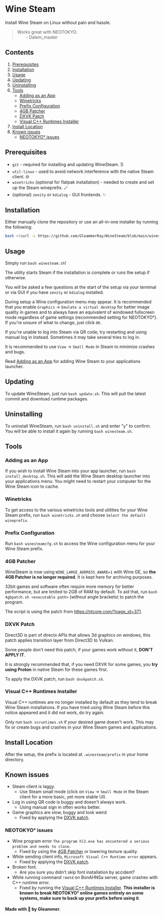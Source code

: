 # Wine Steam

Install Wine Steam on Linux without pain and hassle.

> Works great with NEOTOKYO.
> <br>&emsp;&emsp;- Dalem_master

## Contents
1. [Prerequisites](#prerequisites)
2. [Installation](#installation)
3. [Usage](#usage)
4. [Updating](#updating)
5. [Uninstalling](#uninstalling)
6. [Tools](#tools)
   - [Adding as an App](#adding-as-an-app)
   - [Winetricks](#winetricks)
   - [Prefix Configuration](#prefix-configuration)
   - [4GB Patcher](#4gb-patcher)
   - [DXVK Patch](#dxvk-patch)
   - [Visual C++ Runtimes Installer](#visual-c-runtimes-installer)
7. [Install Location](#install-location)
8. [Known issues](#known-issues)
   - [NEOTOKYO° issues](#neotokyo-issues)

## Prerequisites

- `git` - required for installing and updating WineSteam. 🔃
- `util-linux` - used to avoid network interference with the native Steam client. 🌐
- `winetricks` (optional for flatpak installation) - needed to create and set up the Steam wineprefix. 🪄
- (optional) `zenity` or `kdialog` - GUI frontends. ✨

## Installation

Either manually clone the repository or use an all-in-one installer by running the following:
```bash
bash <(curl -L https://github.com/GleammerRay/WineSteam/blob/main/winesteam_curl_installer.sh?raw=true)
```

## Usage

Simply run `bash winesteam.sh`!

The utility starts Steam if the installation is complete or runs the setup if otherwise.

You will be asked a few questions at the start of the setup via your terminal or via GUI if you have `zenity` or `kdialog` installed.

During setup a Wine configuration menu may appear. It is recommended that you enable `Graphics` -> `Emulate a virtual desktop` for better image quality in games and to always have an equivalent of windowed fullscreen mode regardless of game settings (recommended setting for NEOTOKYO°). If you're unsure of what to change, just click `OK`.

If you're unable to log into Steam via QR code, try restarting and using manual log in instead. Sometimes it may take several tries to log in.

It is recommended to use `View` -> `Small Mode` in Steam to minimize crashes and bugs.

Read [Adding as an App](#adding-as-an-app) for adding Wine Steam to your applications launcher.

## Updating

To update WineSteam, just run `bash update.sh`. This will pull the latest commit and download runtime packages.

## Uninstalling

To uninstall WineSteam, run `bash uninstall.sh` and enter "y" to confirm.  
You will be able to install it again by running `bash winesteam.sh`.

## Tools

### Adding as an App

If you wish to install Wine Steam into your app launcher, run `bash install_desktop.sh`. This will add the Wine Steam desktop launcher into your applications menu. You might need to restart your computer for the Wine Steam icon to cache.

### Winetricks

To get access to the various winetricks tools and utilities for your Wine Steam prefix, run `bash winetricks.sh` and choose `Select the default wineprefix`.

### Prefix Configuration

Run `bash winesteamcfg.sh` to access the Wine configuration menu for your Wine Steam prefix.

### 4GB Patcher

WineSteam is now using `WINE_LARGE_ADDRESS_AWARE=1` with Wine GE, so **the 4GB Patcher is no longer required**. It is kept here for archiving purposes.

32bit games and software often require more memory for better performance, but are limited to 2GB of RAM by default. To aid that, run `bash 4gbpatch.sh <executable path>` (without angle brackets) to patch the program.

The script is using the patch from https://ntcore.com/?page_id=371.

### DXVK Patch

Direct3D is part of directx APIs that allows 3d graphics on windows, this patch applies transition layer from Direct3D to Vulkan.

Some people don't need this patch, if your games work without it, **DON'T APPLY IT**.

It is strongly recommended that, if you need DXVK for some games, you **try using Proton** in native Steam for these games first.

To apply the DXVK patch, run `bash dxvkpatch.sh`.

### Visual C++ Runtimes Installer

Visual C++ runtimes are no longer installed by default as they tend to break Wine Steam installations. If you have tried using Wine Steam before this notice appeared and it did not work, do try again.

Only run `bash vcruntimes.sh` if your desired game doesn't work. This may fix or create bugs and crashes in your Wine Steam games and applications.

## Install Location

After the setup, the prefix is located at `.winesteam/prefix` in your home directory.

## Known issues

- Steam client is laggy.
   - Use Steam small mode (click on `View` -> `Small Mode` in the Steam client for a more basic, yet more stable UI).
- Log in using QR code is buggy and doesn't always work.
   - Using manual sign in often works better.
- Game graphics are slow, buggy and look weird
   - Fixed by applying the [DXVK patch](#dxvk-patch).


### NEOTOKYO° issues
- Wine program error `The program hl2.exe has encuntered a serious problem and needs to close`.
   - Fixed by using the [4GB Patcher](#4gb-patcher) or lowering texture quality.
- While sending client info, `Microsoft Visual C++ Runtime error` appears.
   - Fixed by applying the [DXVK patch](#dxvk-patch).
- Broken font.
   - Are you sure you didn't skip font installation by accident?
- While running command `!motd` on BonAHNSa server, game crashes with C++ runtime error.
   - Fixed by running the [Visual C++ Runtimes Installer](#visual-c-runtimes-installer). **This installer is known to break NEOTOKYO° online games entirely on some systems, make sure to back up your prefix before using it**.

#### Made with 💜 by Gleammer.
